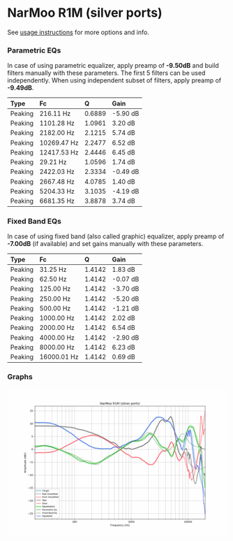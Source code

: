# NarMoo R1M (silver ports)
See [usage instructions](https://github.com/jaakkopasanen/AutoEq#usage) for more options and info.

### Parametric EQs
In case of using parametric equalizer, apply preamp of **-9.50dB** and build filters manually
with these parameters. The first 5 filters can be used independently.
When using independent subset of filters, apply preamp of **-9.49dB**.

| Type    | Fc          |      Q | Gain     |
|:--------|:------------|:-------|:---------|
| Peaking | 216.11 Hz   | 0.6889 | -5.90 dB |
| Peaking | 1101.28 Hz  | 1.0961 | 3.20 dB  |
| Peaking | 2182.00 Hz  | 2.1215 | 5.74 dB  |
| Peaking | 10269.47 Hz | 2.2477 | 6.52 dB  |
| Peaking | 12417.53 Hz | 2.4446 | 6.45 dB  |
| Peaking | 29.21 Hz    | 1.0596 | 1.74 dB  |
| Peaking | 2422.03 Hz  | 2.3334 | -0.49 dB |
| Peaking | 2667.48 Hz  | 4.0785 | 1.40 dB  |
| Peaking | 5204.33 Hz  | 3.1035 | -4.19 dB |
| Peaking | 6681.35 Hz  | 3.8878 | 3.74 dB  |

### Fixed Band EQs
In case of using fixed band (also called graphic) equalizer, apply preamp of **-7.00dB**
(if available) and set gains manually with these parameters.

| Type    | Fc          |      Q | Gain     |
|:--------|:------------|:-------|:---------|
| Peaking | 31.25 Hz    | 1.4142 | 1.83 dB  |
| Peaking | 62.50 Hz    | 1.4142 | -0.07 dB |
| Peaking | 125.00 Hz   | 1.4142 | -3.70 dB |
| Peaking | 250.00 Hz   | 1.4142 | -5.20 dB |
| Peaking | 500.00 Hz   | 1.4142 | -1.21 dB |
| Peaking | 1000.00 Hz  | 1.4142 | 2.02 dB  |
| Peaking | 2000.00 Hz  | 1.4142 | 6.54 dB  |
| Peaking | 4000.00 Hz  | 1.4142 | -2.90 dB |
| Peaking | 8000.00 Hz  | 1.4142 | 6.23 dB  |
| Peaking | 16000.01 Hz | 1.4142 | 0.69 dB  |

### Graphs
![](./NarMoo%20R1M%20(silver%20ports).png)